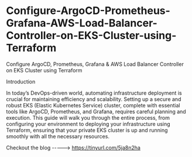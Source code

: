 # Configure-ArgoCD-Prometheus-Grafana-AWS-Load-Balancer-Controller-on-EKS-Cluster-using-Terraform
Configure ArgoCD, Prometheus, Grafana &amp; AWS Load Balancer Controller on EKS Cluster using Terraform

Introduction

In today’s DevOps-driven world, automating infrastructure deployment is crucial for maintaining efficiency and scalability. Setting up a secure and robust EKS (Elastic Kubernetes Service) cluster, complete with essential tools like ArgoCD, Prometheus, and Grafana, requires careful planning and execution. This guide will walk you through the entire process, from configuring your environment to deploying your infrastructure using Terraform, ensuring that your private EKS cluster is up and running smoothly with all the necessary resources.

Checkout the blog -----> https://tinyurl.com/5ja8n2ha
